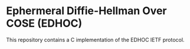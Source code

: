 # Ephermeral Diffie-Hellman Over COSE (EDHOC)
This repository contains a C implementation of the EDHOC IETF protocol.
